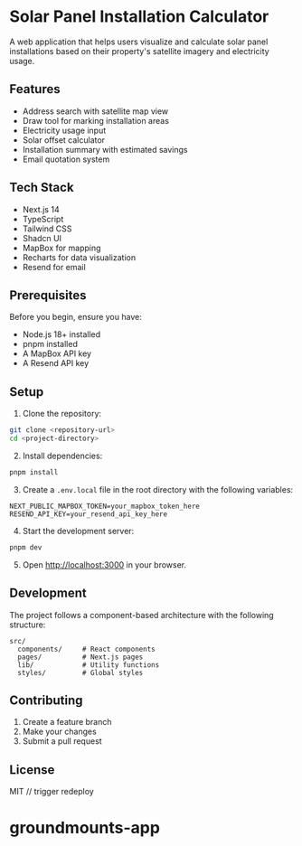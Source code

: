 # Solar Panel Installation Calculator

A web application that helps users visualize and calculate solar panel installations based on their property's satellite imagery and electricity usage.

## Features

- Address search with satellite map view
- Draw tool for marking installation areas
- Electricity usage input
- Solar offset calculator
- Installation summary with estimated savings
- Email quotation system

## Tech Stack

- Next.js 14
- TypeScript
- Tailwind CSS
- Shadcn UI
- MapBox for mapping
- Recharts for data visualization
- Resend for email

## Prerequisites

Before you begin, ensure you have:
- Node.js 18+ installed
- pnpm installed
- A MapBox API key
- A Resend API key

## Setup

1. Clone the repository:
```bash
git clone <repository-url>
cd <project-directory>
```

2. Install dependencies:
```bash
pnpm install
```

3. Create a `.env.local` file in the root directory with the following variables:
```env
NEXT_PUBLIC_MAPBOX_TOKEN=your_mapbox_token_here
RESEND_API_KEY=your_resend_api_key_here
```

4. Start the development server:
```bash
pnpm dev
```

5. Open [http://localhost:3000](http://localhost:3000) in your browser.

## Development

The project follows a component-based architecture with the following structure:

```
src/
  components/     # React components
  pages/          # Next.js pages
  lib/            # Utility functions
  styles/         # Global styles
```

## Contributing

1. Create a feature branch
2. Make your changes
3. Submit a pull request

## License

MIT
// trigger redeploy
# groundmounts-app

